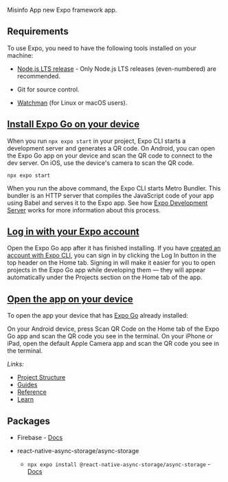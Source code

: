 Misinfo App new Expo framework app.

## Requirements
To use Expo, you need to have the following tools installed on your machine:

- [Node.js LTS release](https://nodejs.org/en/) - Only Node.js LTS releases (even-numbered) are recommended.

- Git for source control.
- [Watchman](https://facebook.github.io/watchman/docs/install#buildinstall) (for Linux or macOS users).

## [Install Expo Go on your device](https://docs.expo.dev/get-started/expo-go/#install-expo-go-on-your-device)

When you run `npx expo start` in your project, Expo CLI starts a development server and generates a QR code. On Android, you can open the Expo Go app on your device and scan the QR code to connect to the dev server. On iOS, use the device's camera to scan the QR code.

```
npx expo start

```

When you run the above command, the Expo CLI starts Metro Bundler. This bundler is an HTTP server that compiles the JavaScript code of your app using Babel and serves it to the Expo app. See how [Expo Development Server](https://docs.expo.dev/more/expo-cli/#develop) works for more information about this process.

## [Log in with your Expo account](https://docs.expo.dev/get-started/expo-go/#log-in-with-your-expo-account)

Open the Expo Go app after it has finished installing. If you have [created an account with Expo CLI](https://docs.expo.dev/more/expo-cli/#authentication), you can sign in by clicking the Log In button in the top header on the Home tab. Signing in will make it easier for you to open projects in the Expo Go app while developing them — they will appear automatically under the Projects section on the Home tab of the app.

## [Open the app on your device](https://docs.expo.dev/get-started/create-a-project/#open-the-app-on-your-device)

To open the app your device that has [Expo Go](https://docs.expo.dev/get-started/expo-go/) already installed:

On your Android device, press Scan QR Code on the Home tab of the Expo Go app and scan the QR code you see in the terminal.
On your iPhone or iPad, open the default Apple Camera app and scan the QR code you see in the terminal.

_Links:_

- [Project Structure](https://docs.expo.dev/develop/project-structure/)
- [Guides](https://docs.expo.dev/guides/overview/)
- [Reference](https://docs.expo.dev/versions/latest/)
- [Learn](https://docs.expo.dev/tutorial/introduction/)

## Packages

- Firebase - [Docs](https://docs.expo.dev/guides/using-firebase/)

- react-native-async-storage/async-storage
	- `npx expo install @react-native-async-storage/async-storage` - [Docs](https://docs.expo.dev/versions/latest/sdk/async-storage/)